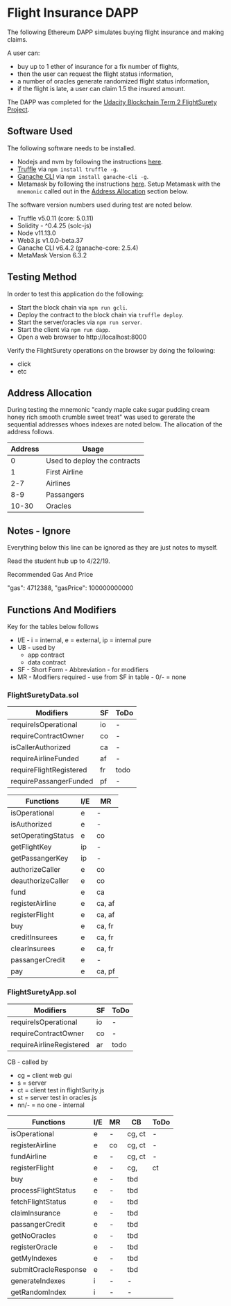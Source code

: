 # Flight Insurance DAPP

The following Ethereum DAPP simulates buying flight insurance and making claims.

A user can:

- buy up to 1 ether of insurance for a fix number of flights,
- then the user can request the flight status information,
- a number of oracles generate randomized flight status information,
- if the flight is late, a user can claim 1.5 the insured amount.

The DAPP was completed for the
[Udacity Blockchain Term 2 FlightSurety Project](https://www.udacity.com/course/blockchain-developer-nanodegree--nd1309).

## Software Used

The following software needs to be installed.

- Nodejs and nvm by following the instructions
  [here](https://github.com/creationix/nvm).
- [Truffle](https://truffleframework.com/truffle)
  via `npm install truffle -g`.
- [Ganache CLI](https://truffleframework.com/ganache)
  via `npm install ganache-cli -g`.
- Metamask by following the instructions
  [here](https://metamask.io/).
  Setup Metamask with the `mnemonic` called out in the
  [Address Allocation](#Address-Allocation)
  section below.

The software version numbers used during test are noted below.

- Truffle v5.0.11 (core: 5.0.11)
- Solidity - ^0.4.25 (solc-js)
- Node v11.13.0
- Web3.js v1.0.0-beta.37
- Ganache CLI v6.4.2 (ganache-core: 2.5.4)
- MetaMask Version 6.3.2

## Testing Method

In order to test this application do the following:

- Start the block chain via `npm run gcli`.
- Deploy the contract to the block chain via `truffle deploy`.
- Start the server/oracles via `npm run server`.
- Start the client via `npm run dapp`.
- Open a web browser to http://localhost:8000

Verify the FlightSurety operations on the browser by doing the following:

- click
- etc

## Address Allocation

During testing the mnemonic
"candy maple cake sugar pudding cream honey rich smooth crumble sweet treat"
was used to gererate the sequential addresses whoes indexes are noted below.
The allocation of the address follows.

| Address | Usage                        |
| ------- | ---------------------------- |
| 0       | Used to deploy the contracts |
| 1       | First Airline                |
| 2-7     | Airlines                     |
| 8-9     | Passangers                   |
| 10-30   | Oracles                      |

## Notes - Ignore

Everything below this line can be ignored as they are just notes to myself.

Read the student hub up to 4/22/19.

Recommended Gas And Price

"gas": 4712388,
"gasPrice": 100000000000

## Functions And Modifiers

Key for the tables below follows

- I/E - i = internal, e = external, ip = internal pure
- UB - used by
  - app contract
  - data contract
- SF - Short Form - Abbreviation - for modifiers
- MR - Modifiers required - use from SF in table - 0/- = none

### FlightSuretyData.sol

| Modifiers               | SF  | ToDo |
| ----------------------- | --- | ---- |
| requireIsOperational    | io  | -    |
| requireContractOwner    | co  | -    |
| isCallerAuthorized      | ca  | -    |
| requireAirlineFunded    | af  | -    |
| requireFlightRegistered | fr  | todo |
| requirePassangerFunded  | pf  | -    |

| Functions          | I/E | MR     |
| ------------------ | --- | ------ |
| isOperational      | e   | -      |
| isAuthorized       | e   | -      |
| setOperatingStatus | e   | co     |
| getFlightKey       | ip  | -      |
| getPassangerKey    | ip  | -      |
| authorizeCaller    | e   | co     |
| deauthorizeCaller  | e   | co     |
| fund               | e   | ca     |
| registerAirline    | e   | ca, af |
| registerFlight     | e   | ca, af |
| buy                | e   | ca, fr |
| creditInsurees     | e   | ca, fr |
| clearInsurees      | e   | ca, fr |
| passangerCredit    | e   | -      |
| pay                | e   | ca, pf |

### FlightSuretyApp.sol

| Modifiers                | SF  | ToDo |
| ------------------------ | --- | ---- |
| requireIsOperational     | io  | -    |
| requireContractOwner     | co  | -    |
| requireAirlineRegistered | ar  | todo |

CB - called by

- cg = client web gui
- s = server
- ct = client test in flightSurity.js
- st = server test in oracles.js
- nn/- = no one - internal

| Functions            | I/E | MR  | CB     | ToDo |
| -------------------- | --- | --- | ------ | ---- |
| isOperational        | e   | -   | cg, ct | -    |
| registerAirline      | e   | co  | cg, ct | -    |
| fundAirline          | e   | -   | cg, ct | -    |
| registerFlight       | e   | -   | cg,    | ct   |
| buy                  | e   | -   | tbd    |
| processFlightStatus  | e   | -   | tbd    |
| fetchFlightStatus    | e   | -   | tbd    |
| claimInsurance       | e   | -   | tbd    |
| passangerCredit      | e   | -   | tbd    |
| getNoOracles         | e   | -   | tbd    |
| registerOracle       | e   | -   | tbd    |
| getMyIndexes         | e   | -   | tbd    |
| submitOracleResponse | e   | -   | tbd    |
| generateIndexes      | i   | -   | -      |
| getRandomIndex       | i   | -   | -      |
